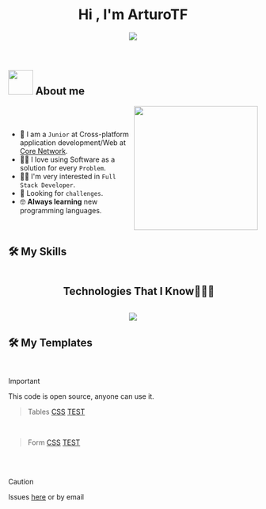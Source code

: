 <h1 align="center">Hi , I'm ArturoTF</h1>
<p align="center">
  <a href="https://github.com/DenverCoder1/readme-typing-svg"><img src="https://readme-typing-svg.herokuapp.com?font=Time+New+Roman&color=%23C8BE25&size=25&center=true&vCenter=true&width=600&height=100&lines=Cross-platform+application+development"></a>
</p>
<br>	
	
## <picture><img src = "https://github.com/7oSkaaa/7oSkaaa/blob/main/Images/about_me.gif?raw=true" width = 50px></picture> About me

<picture> <img align="right" src="https://github.com/7oSkaaa/7oSkaaa/blob/main/Images/Right_Side.gif?raw=true" width = 250px></picture>

<br><br>

- :school: I am a `Junior` at Cross-platform application development/Web at [Core Network](https://www.corenetworks.es/).
- :technologist: I love using Software as a solution for every `Problem`.
- :student: I'm very interested in `Full Stack Developer`.
- 🤔 Looking for `challenges`.
- :nerd_face: **Always learning** new programming languages.
<br>

## 🛠️ My Skills

<div id="user-content-toc">
  <ul align="center">
    <summary><h2 style="display: inline-block">Technologies That I Know👨🏻‍💻</h2></summary>
  </ul>
</div>
<!--tech stack icons-->
<p align="center">
  <a href="https://skillicons.dev">
<div align="center">
<img src="https://skillicons.dev/icons?i=sqlite,mysql,css,angular,html,ts,js,java,spring,vscode,discord,eclipse,git,github,notion,linux&perline=14" /> <br>
  
</div>   
  </a>
</p>

## 🛠️ My Templates
  <br>

> [!IMPORTANT]  
> This code is open source, anyone can use it.

> Tables [CSS](https://arturotf.github.io/ArturoTF/estilos/tablas/tablas.css) [TEST](https://arturotf.github.io/ArturoTF/estilos/tablas/tablasExample.html)
  <br>
  
> Form [CSS](https://arturotf.github.io/ArturoTF/estilos/form/form.css) [TEST](https://arturotf.github.io/ArturoTF/estilos/form/formExample.html)
  <br>
  <br>

> [!CAUTION]
> Issues [here](https://github.com/ArturoTF/ArturoTF/issues/new) or by email









